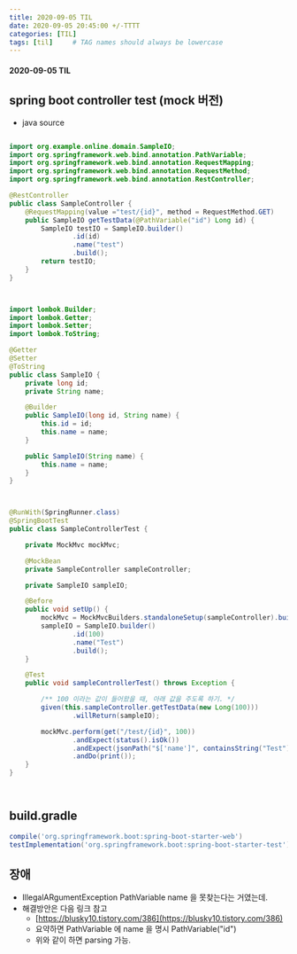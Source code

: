 ```yaml
---
title: 2020-09-05 TIL
date: 2020-09-05 20:45:00 +/-TTTT
categories: [TIL]
tags: [til]     # TAG names should always be lowercase
---
```



#### 2020-09-05 TIL

## spring boot controller test (mock 버전)

- java source

```java

import org.example.online.domain.SampleIO;
import org.springframework.web.bind.annotation.PathVariable;
import org.springframework.web.bind.annotation.RequestMapping;
import org.springframework.web.bind.annotation.RequestMethod;
import org.springframework.web.bind.annotation.RestController;

@RestController
public class SampleController {
    @RequestMapping(value ="test/{id}", method = RequestMethod.GET)
    public SampleIO getTestData(@PathVariable("id") Long id) {
        SampleIO testIO = SampleIO.builder()
                .id(id)
                .name("test")
                .build();
        return testIO;
    }
}



import lombok.Builder;
import lombok.Getter;
import lombok.Setter;
import lombok.ToString;

@Getter
@Setter
@ToString
public class SampleIO {
    private long id;
    private String name;

    @Builder
    public SampleIO(long id, String name) {
        this.id = id;
        this.name = name;
    }

    public SampleIO(String name) {
        this.name = name;
    }
}



@RunWith(SpringRunner.class)
@SpringBootTest
public class SampleControllerTest {

    private MockMvc mockMvc;

    @MockBean
    private SampleController sampleController;

    private SampleIO sampleIO;

    @Before
    public void setUp() {
        mockMvc = MockMvcBuilders.standaloneSetup(sampleController).build();
        sampleIO = SampleIO.builder()
                .id(100)
                .name("Test")
                .build();
    }

    @Test
    public void sampleControllerTest() throws Exception {

        /** 100 이라는 값이 들어왔을 때, 아래 값을 주도록 하기. */
        given(this.sampleController.getTestData(new Long(100)))
                .willReturn(sampleIO);

        mockMvc.perform(get("/test/{id}", 100))
                .andExpect(status().isOk())
                .andExpect(jsonPath("$['name']", containsString("Test")))
                .andDo(print());
    }
}




```


## build.gradle 
```groovy
compile('org.springframework.boot:spring-boot-starter-web')
testImplementation('org.springframework.boot:spring-boot-starter-test')
```

## 장애

- IllegalARgumentException PathVariable name 을 못찾는다는 거였는데.
- 해결방안은 다음 링크 참고
    - [https://blusky10.tistory.com/386](https://blusky10.tistory.com/386)
    - 요약하면 PathVariable 에 name 을 명시 PathVariable("id")
    - 위와 같이 하면 parsing 가능.
